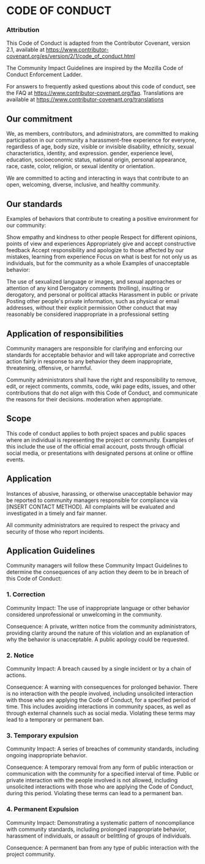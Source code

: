 # CODE OF CONDUCT

### Attribution
This Code of Conduct is adapted from the Contributor Covenant, version 2.1, available at https://www.contributor-covenant.org/es/version/2/1/code_of_conduct.html

The Community Impact Guidelines are inspired by the Mozilla Code of Conduct Enforcement Ladder.

For answers to frequently asked questions about this code of conduct, see the FAQ at https://www.contributor-covenant.org/faq. Translations are available at https://www.contributor-covenant.org/translations

## Our commitment
We, as members, contributors, and administrators, are committed to making participation in our community a harassment-free experience for everyone, regardless of age, body size, visible or invisible disability, ethnicity, sexual characteristics, identity, and expression. gender, experience level, education, socioeconomic status, national origin, personal appearance, race, caste, color, religion, or sexual identity or orientation.

We are committed to acting and interacting in ways that contribute to an open, welcoming, diverse, inclusive, and healthy community.

## Our standards
Examples of behaviors that contribute to creating a positive environment for our community:

Show empathy and kindness to other people
Respect for different opinions, points of view and experiences
Appropriately give and accept constructive feedback
Accept responsibility and apologize to those affected by our mistakes, learning from experience
Focus on what is best for not only us as individuals, but for the community as a whole
Examples of unacceptable behavior:

The use of sexualized language or images, and sexual approaches or attention of any kind
Derogatory comments (trolling), insulting or derogatory, and personal or political attacks
Harassment in public or private
Posting other people's private information, such as physical or email addresses, without their explicit permission
Other conduct that may reasonably be considered inappropriate in a professional setting

## Application of responsibilities
Community managers are responsible for clarifying and enforcing our standards for acceptable behavior and will take appropriate and corrective action fairly in response to any behavior they deem inappropriate, threatening, offensive, or harmful.

Community administrators shall have the right and responsibility to remove, edit, or reject comments, commits, code, wiki page edits, issues, and other contributions that do not align with this Code of Conduct, and communicate the reasons for their decisions. moderation when appropriate.

## Scope
This code of conduct applies to both project spaces and public spaces where an individual is representing the project or community. Examples of this include the use of the official email account, posts through official social media, or presentations with designated persons at online or offline events.

## Application
Instances of abusive, harassing, or otherwise unacceptable behavior may be reported to community managers responsible for compliance via [INSERT CONTACT METHOD]. All complaints will be evaluated and investigated in a timely and fair manner.

All community administrators are required to respect the privacy and security of those who report incidents.

## Application Guidelines
Community managers will follow these Community Impact Guidelines to determine the consequences of any action they deem to be in breach of this Code of Conduct:
### 1. Correction
Community Impact: The use of inappropriate language or other behavior considered unprofessional or unwelcoming in the community.

Consequence: A private, written notice from the community administrators, providing clarity around the nature of this violation and an explanation of why the behavior is unacceptable. A public apology could be requested.

### 2. Notice
Community Impact: A breach caused by a single incident or by a chain of actions.

Consequence: A warning with consequences for prolonged behavior. There is no interaction with the people involved, including unsolicited interaction with those who are applying the Code of Conduct, for a specified period of time. This includes avoiding interactions in community spaces, as well as through external channels such as social media. Violating these terms may lead to a temporary or permanent ban.

### 3. Temporary expulsion
Community Impact: A series of breaches of community standards, including ongoing inappropriate behavior.

Consequence: A temporary removal from any form of public interaction or communication with the community for a specified interval of time. Public or private interaction with the people involved is not allowed, including unsolicited interactions with those who are applying the Code of Conduct, during this period. Violating these terms can lead to a permanent ban.

### 4. Permanent Expulsion
Community Impact: Demonstrating a systematic pattern of noncompliance with community standards, including prolonged inappropriate behavior, harassment of individuals, or assault or belittling of groups of individuals.

Consequence: A permanent ban from any type of public interaction with the project community.

